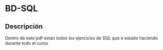 # BD-SQL
## Descripción
Dentro de este pdf estan todos los ejercicios de SQL que e estado haciendo durante todo el curso
